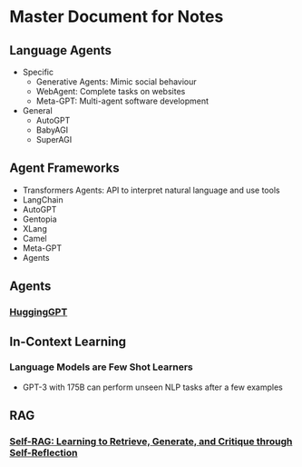 # Master Document for Notes
## Language Agents
- Specific
    - Generative Agents: Mimic social behaviour
    - WebAgent: Complete tasks on websites
    - Meta-GPT: Multi-agent software development
- General
    - AutoGPT
    - BabyAGI
    - SuperAGI

## Agent Frameworks

- Transformers Agents: API to interpret natural language and use tools
- LangChain 
- AutoGPT
- Gentopia
- XLang
- Camel
- Meta-GPT
- Agents

## Agents

### [HuggingGPT](https://arxiv.org/abs/2303.17580)

## In-Context Learning

### Language Models are Few Shot Learners

- GPT-3 with 175B can perform unseen NLP tasks after a few examples


## RAG

### [Self-RAG: Learning to Retrieve, Generate, and Critique through Self-Reflection](https://arxiv.org/pdf/2310.11511.pdf)



